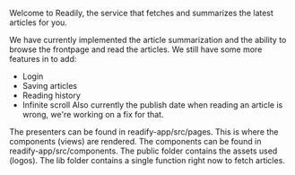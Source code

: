 Welcome to Readily, the service that fetches and summarizes the latest articles for you. 

We have currently implemented the article summarization and the ability to browse the frontpage and read the articles. We still have some more features in to add:
* Login
* Saving articles
* Reading history
* Infinite scroll
Also currently the publish date when reading an article is wrong, we're working on a fix for that.

The presenters can be found in readify-app/src/pages. This is where the components (views) are rendered. The components can be found in readify-app/src/components. The public folder contains the assets used (logos). The lib folder contains a single function right now to fetch articles.
